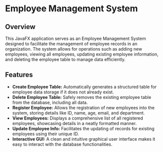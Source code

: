 # Employee Management System

## Overview

This JavaFX application serves as an Employee Management System designed to facilitate the management of employee records in an organization. The system allows for operations such as adding new employees, viewing all employees, updating existing employee information, and deleting the employee table to manage data efficiently.

## Features

- **Create Employee Table:** Automatically generates a structured table for employee data storage if it does not already exist.
- **Delete Employee Table:** Safely removes the existing employee table from the database, including all data.
- **Register Employee:** Allows the registration of new employees into the system, storing details like ID, name, age, email, and department.
- **View Employees:** Displays a comprehensive list of all registered employees, showcasing details in a neatly formatted manner.
- **Update Employee Info:** Facilitates the updating of records for existing employees using their unique ID.
- **Interactive GUI:** A clean and intuitive graphical user interface makes it easy to interact with the database functionalities.
